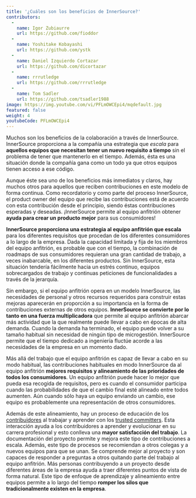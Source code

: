 ```yaml
---
title: '¿Cuáles son los beneficios de InnerSource?'
contributors:
  - 
    name: Igor Zubiaurre
    url: https://github.com/fioddor
  - 
    name: Yoshitake Kobayashi
    url: https://github.com/ystk
  - 
    name: Daniel Izquierdo Cortazar
    url: https://github.com/dicortazar
  - 
    name: rrrutledge
    url: https://github.com/rrrutledge
  - 
    name: Tom Sadler
    url: https://github.com/tsadler1988
image: https://img.youtube.com/vi/PFLmOWCEpi4/mqdefault.jpg
featured: false
weight: 4
youtubeCode: PFLmOWCEpi4
---
```


<div class="paragraph">
<p>Muchos son los beneficios de la colaboración a través de InnerSource.
InnerSource proporciona a la compañía una estrategia que <em>escala</em> para <strong>aquellos equipos que necesitan tener un nuevo requisito a tiempo</strong> sin el problema de tener que mantenerlo en el tiempo.
Además, ésta es una situación donde la compañía gana como un todo ya que otros equipos tienen acceso a ese código.</p>
</div>
<div class="paragraph">
<p>Aunque éste sea uno de los beneficios más inmediatos y claros, hay muchos otros para aquellos que reciben contribuciones en este modelo de forma continua.
Como recordatorio y como parte del proceso InnerSource, el product owner del equipo que recibe las contribuciones está de acuerdo con esta contribución desde el principio, siendo éstas contribuciones esperadas y deseadas.
¡InnerSource permite al equipo anfitrión obtener <strong>ayuda para crear un producto mejor</strong> para sus consumidores!</p>
</div>
<div class="paragraph">
<p><strong>InnerSource proporciona una estrategia al equipo anfitrión que escala</strong> para los diferentes requisitos que procedan de los diferentes consumidores a lo largo de la empresa.
Dada la capacidad limitada y fija de los miembros del equipo anfitrión, es probable que con el tiempo, la combinación de roadmaps de sus consumidores requieran una gran cantidad de trabajo, a veces inabarcable, en los diferentes productos.
Sin InnerSource, esta situación tendería fácilmente hacia un estrés continuo, equipos sobrecargados de trabajo y continuas peticiones de funcionalidades a través de la jerarquía.</p>
</div>
<div class="paragraph">
<p>Sin embargo, si el equipo anfitrión opera en un modelo InnerSource, las necesidades de personal y otros recursos requeridos para construir estas mejoras aparecerán en proporción a su importancia en la forma de contribuciones externas de otros equipos.
<strong>InnerSource se convierte por lo tanto en una fuerza multiplicadora</strong> que permite al equipo anfitrión abarcar más actividad que la que realmente puede llevar a cabo en épocas de alta demanda.
Cuando la demanda ha terminado, el equipo puede volver a su tamaño habitual sin necesidad de ningún tipo de microgestión.
InnerSource permite que el tiempo dedicado a ingeniería fluctúe acorde a las necesidades de la empresa en un momento dado.</p>
</div>
<div class="paragraph">
<p>Más allá del trabajo que el equipo anfitrión es capaz de llevar a cabo en su modo habitual, las contribuciones habituales en modo InnerSource da al equipo anfitrión <strong>mejores requisitos y alineamiento de las prioridades de todos los consumidores</strong>. Un equipo anfitrión puede hacer lo mejor que pueda esa recogida de requisitos, pero es cuando el consumidor participa cuando las probabilidades de que el cambio final esté alineado entre todos aumenten.
Aún cuando sólo haya un equipo enviando un cambio, ese equipo es probablemente una representación de otros consumidores.</p>
</div>
<div class="paragraph">
<p>Además de este alineamiento, hay un proceso de educación de los <a href="https://innersourcecommons.org/learn/learning-path/contributor">contribuidores</a> al trabajar y aprender con los <a href="https://innersourcecommons.org/learn/learning-path/trusted-committer">trusted committers</a>.
Esta interacción ayuda a los contribuidores a aprender y evolucionar en su carrera profesional y esto conlleva una <strong>mayor satisfacción del trabajo</strong>.
La documentación del proyecto permite y mejora este tipo de contribuciones a escala.
Además, este tipo de procesos se recomiendan a otros colegas y a nuevos equipos para que se unan. Se comprende mejor al proyecto y son capaces de responder a preguntas a otros quitando parte del trabajo al equipo anfitrión.
Más personas contribuyendo a un proyecto desde diferentes áreas de la empresa ayuda a traer diferentes puntos de vista de forma natural.
Este tipo de enfoque de aprendizaje y alineamiento entre equipos permite a lo largo del tiempo <strong>romper los silos que tradicionalmente existen en la empresa</strong>.</p>
</div>
<!--- This file autogenerated from https://github.com/InnerSourceCommons/InnerSourceLearningPath/blob/main/scripts -->